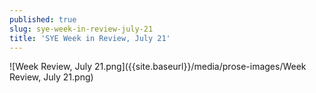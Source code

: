 ```yaml
---
published: true
slug: sye-week-in-review-july-21
title: 'SYE Week in Review, July 21'
---
```

![Week Review, July 21.png]({{site.baseurl}}/media/prose-images/Week Review, July 21.png)

